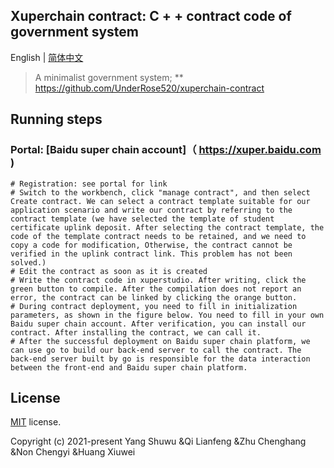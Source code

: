 
## Xuperchain contract: C + + contract code of government system
English | [简体中文](./README-zh.md)
> A minimalist government system;
** https://github.com/UnderRose520/xuperchain-contract
## Running steps
### Portal: [Baidu super chain account]（ https://xuper.baidu.com )
```
# Registration: see portal for link
# Switch to the workbench, click "manage contract", and then select Create contract. We can select a contract template suitable for our application scenario and write our contract by referring to the contract template (we have selected the template of student certificate uplink deposit. After selecting the contract template, the code of the template contract needs to be retained, and we need to copy a code for modification, Otherwise, the contract cannot be verified in the uplink contract link. This problem has not been solved.)
# Edit the contract as soon as it is created
# Write the contract code in xuperstudio. After writing, click the green button to compile. After the compilation does not report an error, the contract can be linked by clicking the orange button.
# During contract deployment, you need to fill in initialization parameters, as shown in the figure below. You need to fill in your own Baidu super chain account. After verification, you can install our contract. After installing the contract, we can call it.
# After the successful deployment on Baidu super chain platform, we can use go to build our back-end server to call the contract. The back-end server built by go is responsible for the data interaction between the front-end and Baidu super chain platform.
```
## License
[MIT]( https://github.com/UnderRose520/xuperchain-contract/blob/master/LICENSE ) license.

Copyright (c) 2021-present Yang Shuwu &amp;Qi Lianfeng &amp;Zhu Chenghang &amp;Non Chengyi &amp;Huang Xiuwei
